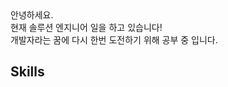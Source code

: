 <div align="left">
 <a>안녕하세요.</a><br>
 <a>현재 솔루션 엔지니어 일을 하고 있습니다!</a><br>
 <a>개발자라는 꿈에 다시 한번 도전하기 위해 공부 중 입니다.</a>

 <div>
  <h2>Skills</h2>
 </div>
</div>


<!--
**h0203t/h0203t** is a ✨ _special_ ✨ repository because its `README.md` (this file) appears on your GitHub profile.
5
Here are some ideas to get you started:

- 🔭 I’m currently working on ...
- 🌱 I’m currently learning ...
- 👯 I’m looking to collaborate on ...
- 🤔 I’m looking for help with ...
- 💬 Ask me about ...
- 📫 How to reach me: ...
- 😄 Pronouns: ...
- ⚡ Fun fact: ...
-->
